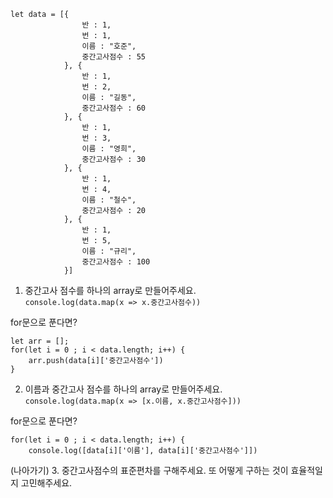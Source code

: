 ```
let data = [{
                반 : 1, 
                번 : 1, 
                이름 : "호준", 
                중간고사점수 : 55
            }, {
                반 : 1, 
                번 : 2, 
                이름 : "길동", 
                중간고사점수 : 60
            }, {
                반 : 1, 
                번 : 3, 
                이름 : "영희", 
                중간고사점수 : 30
            }, {
                반 : 1, 
                번 : 4, 
                이름 : "철수", 
                중간고사점수 : 20
            }, {
                반 : 1, 
                번 : 5, 
                이름 : "규리", 
                중간고사점수 : 100
            }]
```

1. 중간고사 점수를 하나의 array로 만들어주세요.   
`console.log(data.map(x => x.중간고사점수))`

for문으로 푼다면?

```
let arr = [];
for(let i = 0 ; i < data.length; i++) {
    arr.push(data[i]['중간고사점수'])
}
```

2. 이름과 중간고사 점수를 하나의 array로 만들어주세요.   
`console.log(data.map(x => [x.이름, x.중간고사점수]))`

for문으로 푼다면?

```
for(let i = 0 ; i < data.length; i++) {
    console.log([data[i]['이름'], data[i]['중간고사점수']])
```


(나아가기) 3. 중간고사점수의 표준편차를 구해주세요. 또 어떻게 구하는 것이 효율적일지 고민해주세요.
